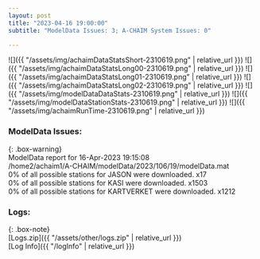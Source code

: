 ```yaml
---
layout: post
title: "2023-04-16 19:00:00"
subtitle: "ModelData Issues: 3; A-CHAIM System Issues: 0"

---
```


![]({{ "/assets/img/achaimDataStatsShort-2310619.png" | relative_url }})
![]({{ "/assets/img/achaimDataStatsLong00-2310619.png" | relative_url }})
![]({{ "/assets/img/achaimDataStatsLong01-2310619.png" | relative_url }})
![]({{ "/assets/img/achaimDataStatsLong02-2310619.png" | relative_url }})
![]({{ "/assets/img/modelDataDataStats-2310619.png" | relative_url }})
![]({{ "/assets/img/modelDataStationStats-2310619.png" | relative_url }})
![]({{ "/assets/img/achaimRunTime-2310619.png" | relative_url }})


### ModelData Issues:  
  
{: .box-warning}  
 ModelData report for 16-Apr-2023 19:15:08   
 /home2/achaim1/A-CHAIM/modelData/2023/106/19/modelData.mat   
 0% of all possible stations for JASON were downloaded. x17   
 0% of all possible stations for KASI were downloaded. x1503   
 0% of all possible stations for KARTVERKET were downloaded. x1212   
  


### Logs:  
  
{: .box-note}  
[Logs.zip]({{ "/assets/other/logs.zip" | relative_url }})  
[Log Info]({{ "/logInfo" | relative_url }})  
